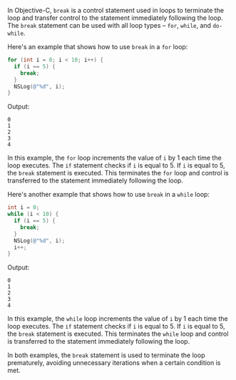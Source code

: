 In Objective-C, `break` is a control statement used in loops to terminate the loop and transfer control to the statement immediately following the loop. The `break` statement can be used with all loop types – `for`, `while`, and `do-while`.

Here's an example that shows how to use `break` in a `for` loop:

```objective-c
for (int i = 0; i < 10; i++) {
  if (i == 5) {
    break;
  }
  NSLog(@"%d", i);
}
```
Output:
```
0
1
2
3
4
```
In this example, the `for` loop increments the value of `i` by 1 each time the loop executes. The `if` statement checks if `i` is equal to 5. If `i` is equal to 5, the `break` statement is executed. This terminates the `for` loop and control is transferred to the statement immediately following the loop.

Here's another example that shows how to use `break` in a `while` loop:

```objective-c
int i = 0;
while (i < 10) {
  if (i == 5) {
    break;
  }
  NSLog(@"%d", i);
  i++;
}
```
Output:
```
0
1
2
3
4
```
In this example, the `while` loop increments the value of `i` by 1 each time the loop executes. The `if` statement checks if `i` is equal to 5. If `i` is equal to 5, the `break` statement is executed. This terminates the `while` loop and control is transferred to the statement immediately following the loop.

In both examples, the `break` statement is used to terminate the loop prematurely, avoiding unnecessary iterations when a certain condition is met.